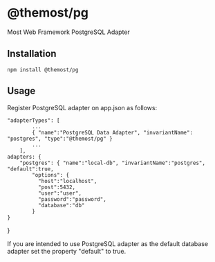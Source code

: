 @themost/pg
===========

Most Web Framework PostgreSQL Adapter

## Installation

    npm install @themost/pg

## Usage

Register PostgreSQL adapter on app.json as follows:

    "adapterTypes": [
            ...
            { "name":"PostgreSQL Data Adapter", "invariantName": "postgres", "type":"@themost/pg" }
            ...
        ],
    adapters: {
        "postgres": { "name":"local-db", "invariantName":"postgres", "default":true,
            "options": {
              "host":"localhost",
              "post":5432,
              "user":"user",
              "password":"password",
              "database":"db"
            }
    }
}

If you are intended to use PostgreSQL adapter as the default database adapter set the property "default" to true. 

